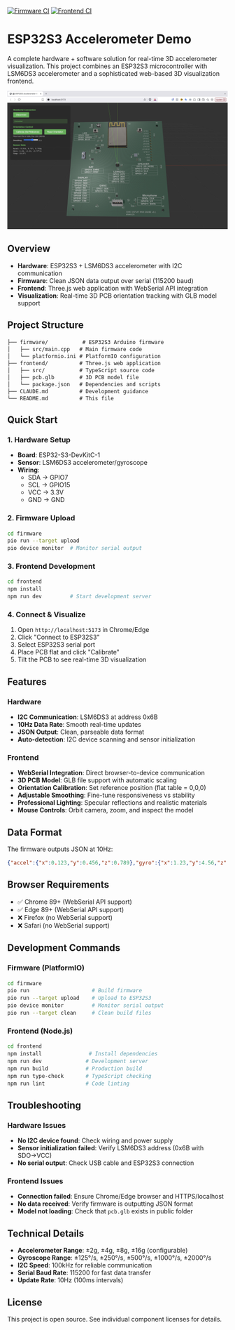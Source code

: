 [![Firmware CI](https://github.com/atomic14/ESP32-LSM6DS3-Demo/actions/workflows/firmware.yml/badge.svg)](https://github.com/atomic14/ESP32-LSM6DS3-Demo/actions/workflows/firmware.yml)
[![Frontend CI](https://github.com/atomic14/ESP32-LSM6DS3-Demo/actions/workflows/frontend.yml/badge.svg)](https://github.com/atomic14/ESP32-LSM6DS3-Demo/actions/workflows/frontend.yml)

# ESP32S3 Accelerometer Demo

A complete hardware + software solution for real-time 3D accelerometer visualization. This project combines an ESP32S3 microcontroller with LSM6DS3 accelerometer and a sophisticated web-based 3D visualization frontend.

![Demo](images/demo.png)

## Overview

- **Hardware**: ESP32S3 + LSM6DS3 accelerometer with I2C communication
- **Firmware**: Clean JSON data output over serial (115200 baud)
- **Frontend**: Three.js web application with WebSerial API integration
- **Visualization**: Real-time 3D PCB orientation tracking with GLB model support

## Project Structure

```
├── firmware/           # ESP32S3 Arduino firmware
│   ├── src/main.cpp   # Main firmware code
│   └── platformio.ini # PlatformIO configuration
├── frontend/          # Three.js web application
│   ├── src/           # TypeScript source code
│   ├── pcb.glb        # 3D PCB model file
│   └── package.json   # Dependencies and scripts
├── CLAUDE.md          # Development guidance
└── README.md          # This file
```

## Quick Start

### 1. Hardware Setup
- **Board**: ESP32-S3-DevKitC-1
- **Sensor**: LSM6DS3 accelerometer/gyroscope
- **Wiring**: 
  - SDA → GPIO7
  - SCL → GPIO15  
  - VCC → 3.3V
  - GND → GND

### 2. Firmware Upload
```bash
cd firmware
pio run --target upload
pio device monitor  # Monitor serial output
```

### 3. Frontend Development
```bash
cd frontend
npm install
npm run dev         # Start development server
```

### 4. Connect & Visualize
1. Open `http://localhost:5173` in Chrome/Edge
2. Click "Connect to ESP32S3"
3. Select ESP32S3 serial port
4. Place PCB flat and click "Calibrate"
5. Tilt the PCB to see real-time 3D visualization

## Features

### Hardware
- **I2C Communication**: LSM6DS3 at address 0x6B
- **10Hz Data Rate**: Smooth real-time updates
- **JSON Output**: Clean, parseable data format
- **Auto-detection**: I2C device scanning and sensor initialization

### Frontend
- **WebSerial Integration**: Direct browser-to-device communication
- **3D PCB Model**: GLB file support with automatic scaling
- **Orientation Calibration**: Set reference position (flat table = 0,0,0)
- **Adjustable Smoothing**: Fine-tune responsiveness vs stability
- **Professional Lighting**: Specular reflections and realistic materials
- **Mouse Controls**: Orbit camera, zoom, and inspect the model

## Data Format

The firmware outputs JSON at 10Hz:
```json
{"accel":{"x":0.123,"y":0.456,"z":0.789},"gyro":{"x":1.23,"y":4.56,"z":7.89},"temp":25.4}
```

## Browser Requirements

- ✅ Chrome 89+ (WebSerial API support)
- ✅ Edge 89+ (WebSerial API support)  
- ❌ Firefox (no WebSerial support)
- ❌ Safari (no WebSerial support)

## Development Commands

### Firmware (PlatformIO)
```bash
cd firmware
pio run                    # Build firmware
pio run --target upload    # Upload to ESP32S3
pio device monitor         # Monitor serial output
pio run --target clean     # Clean build files
```

### Frontend (Node.js)
```bash
cd frontend
npm install               # Install dependencies
npm run dev              # Development server
npm run build            # Production build
npm run type-check       # TypeScript checking
npm run lint             # Code linting
```

## Troubleshooting

### Hardware Issues
- **No I2C device found**: Check wiring and power supply
- **Sensor initialization failed**: Verify LSM6DS3 address (0x6B with SDO→VCC)
- **No serial output**: Check USB cable and ESP32S3 connection

### Frontend Issues
- **Connection failed**: Ensure Chrome/Edge browser and HTTPS/localhost
- **No data received**: Verify firmware is outputting JSON format
- **Model not loading**: Check that `pcb.glb` exists in public folder

## Technical Details

- **Accelerometer Range**: ±2g, ±4g, ±8g, ±16g (configurable)
- **Gyroscope Range**: ±125°/s, ±250°/s, ±500°/s, ±1000°/s, ±2000°/s
- **I2C Speed**: 100kHz for reliable communication
- **Serial Baud Rate**: 115200 for fast data transfer
- **Update Rate**: 10Hz (100ms intervals)

## License

This project is open source. See individual component licenses for details.
